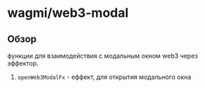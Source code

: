 # wagmi/web3-modal

## Обзор
функции для взаимодействия с модальным окном web3 через эффектор.
1. `openWeb3ModalFx` - еффект, для открытия модального окна